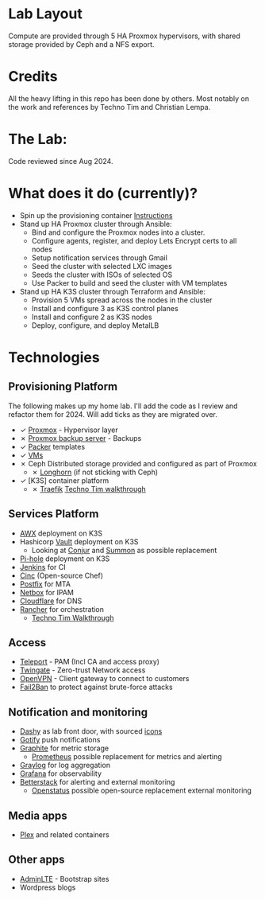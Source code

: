 # Lab Layout
Compute are provided through 5 HA Proxmox hypervisors, with shared storage provided by Ceph and a NFS export.

# Credits
All the heavy lifting in this repo has been done by others. Most notably on the work and references by Techno Tim and Christian Lempa. 

# The Lab:
Code reviewed since Aug 2024.

# What does it do (currently)?
* Spin up the provisioning container [Instructions](https://github.com/Vernify/homelab/tree/main/provisioning_container)
* Stand up HA Proxmox cluster through Ansible:
  * Bind and configure the Proxmox nodes into a cluster.
  * Configure agents, register, and deploy Lets Encrypt certs to all nodes
  * Setup notification services through Gmail
  * Seed the cluster with selected LXC images
  * Seeds the cluster with ISOs of selected OS
  * Use Packer to build and seed the cluster with VM templates
* Stand up HA K3S cluster through Terraform and Ansible:
  * Provision 5 VMs spread across the nodes in the cluster
  * Install and configure 3 as K3S control planes
  * Install and configure 2 as K3S nodes
  * Deploy, configure, and deploy MetalLB

# Technologies
## Provisioning Platform
The following makes up my home lab. I'll add the code as I review and refactor them for 2024. 
Will add ticks as they are migrated over.
* &check; [Proxmox] - Hypervisor layer
* &cross; [Proxmox backup server](https://www.proxmox.com/en/proxmox-backup-server/overview) - Backups
* &check; [Packer] templates
* &check; [VMs](https://github.com/Vernify/homelab/tree/main/vm_templates/packer/)
* &cross; Ceph Distributed storage provided and configured as part of Proxmox
  * &cross; [Longhorn] (if not sticking with Ceph)
* &check; [K3S] container platform
  * &cross; [Traefik] [Techno Tim walkthrough](https://technotim.live/posts/kube-traefik-cert-manager-le/)

## Services Platform
* [AWX] deployment on K3S
* Hashicorp [Vault] deployment on K3S
  * Looking at [Conjur] and [Summon] as possible replacement
* [Pi-hole] deployment on K3S
* [Jenkins] for CI
* [Cinc] (Open-source Chef)
* [Postfix] for MTA
* [Netbox] for IPAM
* [Cloudflare] for DNS
* [Rancher] for orchestration
  * [Techno Tim Walkthrough](https://technotim.live/posts/rancher-ha-install/#install)

## Access
* [Teleport] - PAM (Incl CA and access proxy)
* [Twingate] - Zero-trust Network access
* [OpenVPN] - Client gateway to connect to customers
* [Fail2Ban] to protect against brute-force attacks

## Notification and monitoring
* [Dashy] as lab front door, with sourced [icons]
* [Gotify] push notifications
* [Graphite] for metric storage
  * [Prometheus] possible replacement for metrics and alerting
* [Graylog] for log aggregation
* [Grafana] for observability
* [Betterstack] for alerting and external monitoring
  * [Openstatus] possible open-source replacement external monitoring

## Media apps
* [Plex] and related containers

## Other apps
* [AdminLTE] - Bootstrap sites
* Wordpress blogs

<!-- References Start -->
[Proxmox]: https://www.proxmox.com/en/
[Longhorn]: https://docs.k3s.io/storage
[Teleport]: https://goteleport.com
[Twingate]: https://www.twingate.com
[Dashy]: https://dashy.to
[Icons]: https://github.com/walkxcode/dashboard-icons/blob/main/ICONS.md
[Gotify]: https://gotify.net
[Graphite]: https://github.com/graphite-project/graphite-web/blob/master/README.md
[Graylog]: https://graylog.org
[Grafana]: https://grafana.com
[AdminLTE]: https://adminlte.io
[Terraform]: https://www.terraform.io
[Ansible]: https://www.ansible.com
[Jenkins]: https://www.jenkins.io
[Cinc]: https://cinc.sh
[Postfix]: https://www.postfix.org
[AWX]: https://www.ansible.com/awx/
[Vault]: https://www.hashicorp.com/products/vault
[Packer]: https://www.hashicorp.com/products/packer
[Pi-hole]: https://pi-hole.net
[Plex]: https://www.plex.tv/sign-in/?forwardUrl=https%3A%2F%2Fwww.plex.tv%2F
[OpenVPN]: https://openvpn.net
[Prometheus]: https://prometheus.io
[Betterstack]: https://betterstack.com
[Openstatus]: https://www.openstatus.dev
[Netbox]: https://netboxlabs.com/docs/netbox/en/stable/
[Rancher]: https://www.rancher.com
[Traefik]: https://traefik.io/traefik/
[Lets Encrypt]: https://letsencrypt.org
[Cloudflare]: https://www.cloudflare.com
[Fail2Ban]: https://github.com/fail2ban/fail2ban
[Conjur]: https://docs.cyberark.com/conjur-cloud/latest/en/Content/Resources/_TopNav/cc_Home.htm
[Summon]:https://www.conjur.org/api/#inject-secrets
<!-- References End -->